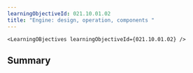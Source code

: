 ```yaml
---
learningObjectiveId: 021.10.01.02
title: "Engine: design, operation, components "
---
```


```tsx eval
<LearningOBjectives learningObjectiveId={021.10.01.02} />
```

## Summary
